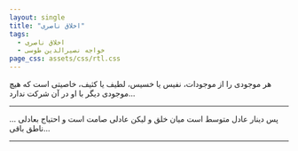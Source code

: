 ```yaml
---
layout: single
title: "اخلاق ناصری"
tags:
  - اخلاق ناصری
  - خواجه نصیرالدین طوسی
page_css: assets/css/rtl.css
---
```

هر موجودی را از موجودات، نفیس یا خسیس، لطیف یا کثیف، خاصیتی است که هیچ موجودی دیگر با او در آن شرکت ندارد...

---

... پس دینار عادل متوسط است میان خلق و لیکن عادلی صامت است و احتیاج بعادلی ناطق باقی...

---

